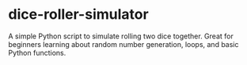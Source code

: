# dice-roller-simulator
A simple Python script to simulate rolling two dice together. Great for beginners learning about random number generation, loops, and basic Python functions.
